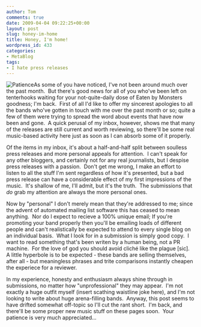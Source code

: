 ```yaml
---
author: Tom
comments: true
date: 2009-04-04 09:22:25+00:00
layout: post
slug: honey-im-home
title: Honey, I'm home!
wordpress_id: 433
categories:
- MetaBlog
tags:
- I hate press releases
---
```


![Patience](http://eatenbymonsters.files.wordpress.com/2009/04/bored.jpg?w=270)As some of you have noticed, I've not been around much over the past month.  But there's good news for all of you who've been left on tenterhooks waiting for your not-quite-daily dose of Eaten by Monsters goodness; I'm back.  First of all I'd like to offer my sincerest apologies to all the bands who've gotten in touch with me over the past month or so; quite a few of them were trying to spread the word about events that have now been and gone.  A quick perusal of my inbox, however, shows me that many of the releases are still current and worth reviewing, so there'll be some real music-based activity here just as soon as I can absorb some of it properly.

Of the items in my inbox, it's about a half-and-half split between soulless press releases and more personal appeals for attention.  I can't speak for any other bloggers, and certainly not for any real journalists, but I despise press releases with a passion.  Don't get me wrong, I make an effort to listen to all the stuff I'm sent regardless of how it's presented, but a bad press release can have a considerable effect of my first impressions of the music.  It's shallow of me, I'll admit, but it's the truth.  The submissions that _do_ grab my attention are always the more personal ones.

Now by "personal" I don't merely mean that they're addressed to me; since the advent of automated mailing list software this has ceased to mean anything.  Nor do I expect to recieve a 100% unique email; If you're promoting your band properly then you'll be emailing loads of different people and can't realistically be expected to attend to every single blog on an individual basis.  What I look for in a submission is simply good copy.  I want to read something that's been writen by a human being, not a PR machine.  For the love of god you should avoid cliché like the plague [sic].  A little hyperbole is to be expected - these bands are selling themselves, after all - but meaningless phrases and trite comparisons instantly cheapen the experiece for a reviewer.

In my experience, honesty and enthusiasm always shine through in submissions, no matter how "unprofessional" they may appear.  I'm not exactly a huge outfit myself (insert scathing waistline joke here), and I'm not looking to write about huge arena-filling bands.  Anyway, this post seems to have drifted somewhat off-topic so I'll cut the rant short.  I'm back, and there'll be some proper new music stuff on these pages soon.  Your patience is very much appreciated...
